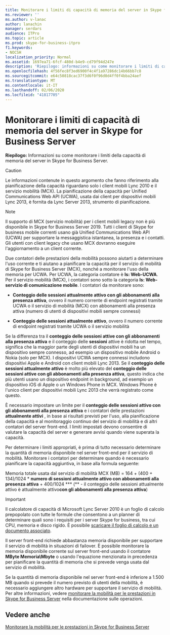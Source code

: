 ```yaml
---
title: Monitorare i limiti di capacità di memoria del server in Skype for Business Server
ms.reviewer: ''
ms.author: v-lanac
author: lanachin
manager: serdars
audience: ITPro
ms.topic: article
ms.prod: skype-for-business-itpro
f1.keywords:
- NOCSH
localization_priority: Normal
ms.assetid: 1697ea71-6fcf-480d-b4e9-cd79f94d247e
description: 'Riepilogo: informazioni su come monitorare i limiti di capacità di memoria del server in Skype for Business Server.'
ms.openlocfilehash: 4f56fec8f3ed6900f4c4f1a97286dc14b66bb7c8
ms.sourcegitcommit: e64c50818cac37f3d6f0f96d0d4ff0f4bba24aef
ms.translationtype: MT
ms.contentlocale: it-IT
ms.lasthandoff: 02/06/2020
ms.locfileid: "41817705"
---
```

# <a name="monitor-for-server-memory-capacity-limits-in-skype-for-business-server"></a>Monitorare i limiti di capacità di memoria del server in Skype for Business Server
 
**Riepilogo:** Informazioni su come monitorare i limiti della capacità di memoria del server in Skype for Business Server.
  
> [!CAUTION]
> Le informazioni contenute in questo argomento che fanno riferimento alla pianificazione della capacità riguardano solo i client mobili Lync 2010 e il servizio mobilità (MCX). La pianificazione della capacità per Unified Communications Web API (UCWA), usata dai client per dispositivi mobili Lync 2013, è fornita da Lync Server 2013, strumento di pianificazione. 

> [!NOTE]
> Il supporto di MCX (servizio mobilità) per i client mobili legacy non è più disponibile in Skype for Business Server 2019. Tutti i client di Skype for business mobile correnti usano già Unified Communications Web API (UCWA) per supportare la messaggistica istantanea, la presenza e i contatti. Gli utenti con client legacy che usano MCX dovranno eseguire l'aggiornamento a un client corrente.
  
Due contatori delle prestazioni della mobilità possono aiutarti a determinare l'uso corrente e ti aiutano a pianificare la capacità per il servizio di mobilità di Skype for Business Server (MCX), nonché a monitorare l'uso della memoria per UCWA. Per UCWA, la categoria contatore è **ls: Web-UCWA**. Per il servizio mobilità (MCX), i contatori sono sotto la categoria **ls: Web-servizio di comunicazione mobile**. I contatori da monitorare sono:
  
- **Conteggio delle sessioni attualmente attivo con gli abbonamenti alla presenza attiva**, ovvero il numero corrente di endpoint registrati tramite UCWA o il servizio di mobilità (MCX) con abbonamenti alla presenza attiva (numero di utenti di dispositivi mobili sempre connessi)
    
- **Conteggio delle sessioni attualmente attivo**, ovvero il numero corrente di endpoint registrati tramite UCWA o il servizio mobilità
    
Se la differenza tra il **conteggio delle sessioni attive con gli abbonamenti alla presenza attiva** e il conteggio delle **sessioni** attive è ridotta nel tempo, significa che la maggior parte degli utenti di dispositivi mobili ha un dispositivo sempre connesso, ad esempio un dispositivo mobile Android o Nokia (solo per MCX). I dispositivi UCWA sempre connessi includono dispositivi Apple e Android con client mobili Lync 2013. Se il **conteggio delle sessioni attualmente attivo** è molto più elevato del **conteggio delle sessioni attive con gli abbonamenti alla presenza attiva**, questo indica che più utenti usano un dispositivo endpoint in background, ad esempio un dispositivo iOS di Apple o un Windows Phone in MCX. Windows Phone è l'unico client per dispositivi mobili Lync 2013 che verrà registrato come questo.
  
È necessario impostare un limite per il **conteggio delle sessioni attivo con gli abbonamenti alla presenza attiva** e i contatori delle prestazioni **attualmente attivi** , in base ai risultati previsti per l'uso, alla pianificazione della capacità e al monitoraggio continuo del servizio di mobilità e di altri contatori del server front-end. I limiti impostati devono consentire di valutare la capacità del server e generare avvisi quando viene superata la capacità.
  
Per determinare i limiti appropriati, è prima di tutto necessario determinare la quantità di memoria disponibile nel server front-end per il servizio di mobilità. Monitorare i contatori per determinare quando è necessario pianificare la capacità aggiuntiva, in base alla formula seguente:
  
Memoria totale usata dal servizio di mobilità MCX (MB) = 164 + (400 + 134)/1024 * **numero di sessioni attualmente attivo con abbonamenti alla presenza attiva** + 400/1024 *** (** - il conteggio delle sessioni attualmente attivo è attualmente attivo**con gli abbonamenti alla presenza attiva**)
  
> [!IMPORTANT]
> Il calcolatore di capacità di Microsoft Lync Server 2010 è un foglio di calcolo prepopolato con tutte le formule che consentono a un planner di determinare quali sono i requisiti per i server Skype for business, tra cui CPU, memoria e disco rigido. È possibile [scaricare il foglio di calcolo e un documento associato](https://go.microsoft.com/fwlink/p/?LinkID=212657). 
  
Il server front-end richiede abbastanza memoria disponibile per supportare il servizio di mobilità in situazioni di failover. È possibile monitorare la memoria disponibile corrente sul server front-end usando il contatore **MByte Memoria\Mbyte** o usando l'equazione menzionata in precedenza per pianificare la quantità di memoria che si prevede venga usata dal servizio di mobilità.
  
Se la quantità di memoria disponibile nel server front-end è inferiore a 1.500 MB quando si prevede il numero previsto di utenti della mobilità, è necessario aggiungere altro hardware per supportare il servizio di mobilità. Per altre informazioni, vedere [monitorare la mobilità per le prestazioni in Skype for Business Server](monitor-mobility-performance.md) nella documentazione sulle operazioni.
  
## <a name="see-also"></a>Vedere anche

[Monitorare la mobilità per le prestazioni in Skype for Business Server](monitor-mobility-performance.md)
